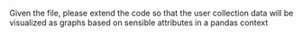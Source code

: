 Given the file, please extend the code so that the user collection data will be visualized as graphs based on sensible attributes in a pandas context